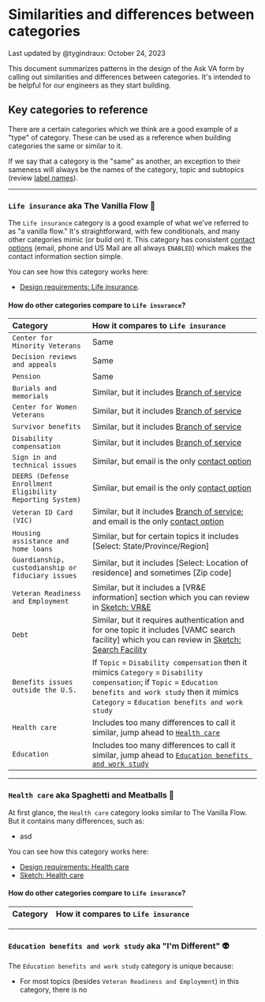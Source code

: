 # Similarities and differences between categories

Last updated by @tygindraux: October 24, 2023

This document summarizes patterns in the design of the Ask VA form by calling out similarities and differences between categories. It's intended to be helpful for our engineers as they start building.

## Key categories to reference

There are a certain categories which we think are a good example of a "type" of category. These can be used as a reference when building categories the same or similar to it.

If we say that a category is the "same" as another, an exception to their sameness will always be the names of the category, topic and subtopics (review [label names](https://github.com/department-of-veterans-affairs/va.gov-team/blob/master/products/ask-va/design/Category%2C%20topic%20and%20subtopic%20labels.md)).

---

### `Life insurance` aka The Vanilla Flow 🍦

The `Life insurance` category is a good example of what we've referred to as "a vanilla flow." It's straightforward, with few conditionals, and many other categories mimic (or build on) it. This category has consistent [contact options](https://github.com/department-of-veterans-affairs/va.gov-team/blob/master/products/ask-va/design/List%20of%20contact%20options.md) (email, phone and US Mail are all always `ENABLED`) which makes the contact information section simple.

You can see how this category works here:
- [Design requirements: Life insurance](https://app.mural.co/t/departmentofveteransaffairs9999/m/departmentofveteransaffairs9999/1695423328470/f9c5091530a62f5966b628c21cb9b85ace70d62a?sender=u65f0a75fc7c68f2a5a2a9545).

#### How do other categories compare to `Life insurance`?
|Category|How it compares to `Life insurance`|
|:--|:--|
|`Center for Minority Veterans`|Same|
|`Decision reviews and appeals`|Same|
|`Pension`|Same|
|`Burials and memorials`|Similar, but it includes [Branch of service](https://github.com/department-of-veterans-affairs/va.gov-team/blob/master/products/ask-va/design/Field%20rules.md#branch-of-service)|
|`Center for Women Veterans`|Similar, but it includes [Branch of service](https://github.com/department-of-veterans-affairs/va.gov-team/blob/master/products/ask-va/design/Field%20rules.md#branch-of-service)|
|`Survivor benefits`|Similar, but it includes [Branch of service](https://github.com/department-of-veterans-affairs/va.gov-team/blob/master/products/ask-va/design/Field%20rules.md#branch-of-service)|
|`Disability compensation`|Similar, but it includes [Branch of service](https://github.com/department-of-veterans-affairs/va.gov-team/blob/master/products/ask-va/design/Field%20rules.md#branch-of-service)|
|`Sign in and technical issues`|Similar, but email is the only [contact option](https://github.com/department-of-veterans-affairs/va.gov-team/blob/master/products/ask-va/design/List%20of%20contact%20options.md)|
|`DEERS (Defense Enrollment Eligibility Reporting System)`|Similar, but email is the only [contact option](https://github.com/department-of-veterans-affairs/va.gov-team/blob/master/products/ask-va/design/List%20of%20contact%20options.md)|
|`Veteran ID Card (VIC)`|Similar, but it includes [Branch of service](https://github.com/department-of-veterans-affairs/va.gov-team/blob/master/products/ask-va/design/Field%20rules.md#branch-of-service); and email is the only [contact option](https://github.com/department-of-veterans-affairs/va.gov-team/blob/master/products/ask-va/design/List%20of%20contact%20options.md)|
|`Housing assistance and home loans`|Similar, but for certain topics it includes [Select: State/Province/Region]|
|`Guardianship, custodianship or fiduciary issues`|Similar, but it includes [Select: Location of residence] and sometimes [Zip code]|
|`Veteran Readiness and Employment`|Similar, but it includes a [VR&E information] section which you can review in [Sketch: VR&E](https://sketch.com/s/d5ab371b-3b77-4fef-a616-aa1345675f7c)|
|`Debt`|Similar, but it requires authentication and for one topic it includes [VAMC search facility] which you can review in [Sketch: Search Facility](https://sketch.com/s/9a9968fd-01c9-4f51-b7be-076b25a3b019)|
|`Benefits issues outside the U.S.`|If `Topic` = `Disability compensation` then it mimics `Category` = `Disability compensation`; if `Topic` = `Education benefits and work study` then it mimics `Category` = `Education benefits and work study`|
|`Health care`|Includes too many differences to call it similar, jump ahead to [`Health care`](https://github.com/department-of-veterans-affairs/va.gov-team/blob/master/products/ask-va/design/Similarities%20and%20differences%20between%20categories.md#health-care-aka-spaghetti-and-meatballs-)|
|`Education`|Includes too many differences to call it similar, jump ahead to [`Education benefits and work study`](https://github.com/department-of-veterans-affairs/va.gov-team/blob/master/products/ask-va/design/Similarities%20and%20differences%20between%20categories.md#education-benefits-and-work-study-aka-im-different-)|

---

### `Health care` aka Spaghetti and Meatballs 🍝

At first glance, the `Health care` category looks similar to The Vanilla Flow. But it contains many differences, such as:
- asd

You can see how this category works here:
- [Design requirements: Health care](https://app.mural.co/t/departmentofveteransaffairs9999/m/departmentofveteransaffairs9999/1695423328470/f9c5091530a62f5966b628c21cb9b85ace70d62a?sender=u65f0a75fc7c68f2a5a2a9545)
- [Sketch: Health care](https://sketch.com/s/6a75d0a2-e484-4f1e-8675-ad5747a1a871)

#### How do other categories compare to `Life insurance`?
|Category|How it compares to `Life insurance`|
|:--|:--|

---

### `Education benefits and work study` aka "I'm Different" 👽

The `Education benefits and work study` category is unique because:
- For most topics (besides `Veteran Readiness and Employment`) in this category, there is no
